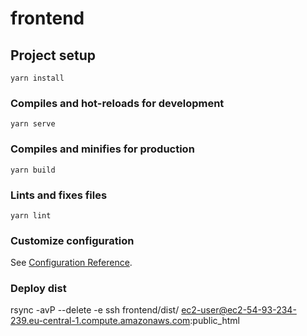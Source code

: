 # frontend

## Project setup
```
yarn install
```

### Compiles and hot-reloads for development
```
yarn serve
```

### Compiles and minifies for production
```
yarn build
```

### Lints and fixes files
```
yarn lint
```

### Customize configuration
See [Configuration Reference](https://cli.vuejs.org/config/).

### Deploy dist
rsync -avP --delete -e ssh frontend/dist/  ec2-user@ec2-54-93-234-239.eu-central-1.compute.amazonaws.com:public_html

